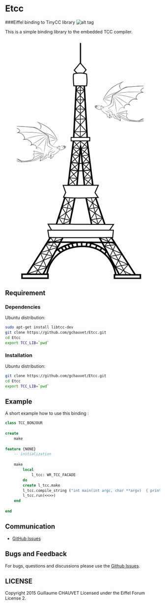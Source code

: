 # Etcc
###Eiffel binding to TinyCC library
![alt tag](http://4.bp.blogspot.com/-Xsbd1jB28S0/VMuL2jwhUWI/AAAAAAAAEDc/kaFm7dhh6vo/s1600/work%2Bin%2Bprogress.png)

This is a simple binding library to the embedded TCC compiler.

![alt tag](etcc.gif)

## Requirement

### Dependencies

Ubuntu distribution:
```sh
sudo apt-get install libtcc-dev
git clone https://github.com/gchauvet/Etcc.git
cd Etcc
export TCC_LIB=`pwd`
```

### Installation

Ubuntu distribution:
```sh
git clone https://github.com/gchauvet/Etcc.git
cd Etcc
export TCC_LIB=`pwd`
```

## Example
A short example how to use this binding :
```eiffel
class TCC_BONJOUR

create
	make

feature {NONE}
	-- initialization

	make
		local
			l_tcc: WR_TCC_FACADE
		do
		create l_tcc.make
		l_tcc.compile_string ("int main(int argc, char **argv)  { printf(%"Bonjour !%"); return 0; }")
		l_tcc.run(<<>>)
	end

end

```

## Communication

- [GitHub Issues](https://github.com/gchauvet/Etcc/issues)

## Bugs and Feedback

For bugs, questions and discussions please use the [Github Issues](https://github.com/gchauvet/Etcc/issues).

## LICENSE

Copyright 2015 Guillaume CHAUVET
Licensed under the Eiffel Forum License 2.
